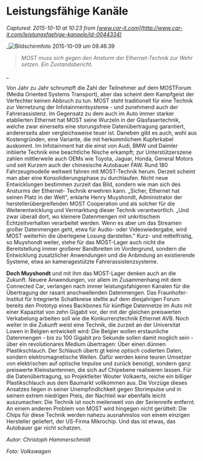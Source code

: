 # Leistungsfähige Kanäle

_Captured: 2015-10-10 at 10:23 from [www.car-it.com](http://www.car-it.com/leistungsfaehige-kanaele/id-0044334)_

_![Bildschirmfoto 2015-10-09 um 09.46.39](http://www.car-it.com/wp-content/uploads/2015/10/Bildschirmfoto-2015-10-09-um-09.46.39.png)

> _MOST muss sich gegen den Ansturm der Ethernet-Technik zur Wehr setzen. Ein Zustandsbericht._

_

Von Jahr zu Jahr schrumpft die Zahl der Teilnehmer auf dem MOSTForum (Media Oriented Systems Transport), aber das scheint dem Kampfgeist der Verfechter keinen Abbruch zu tun. MOST steht traditionell für eine Technik zur Vernetzung der Infotainmentsysteme - und zunehmend auch der Fahrerassistenz. Im Gegensatz zu dem auch im Auto immer starker etablierten Ethernet hat MOST seine Wurzeln in der Glasfasertechnik, welche zwar einerseits eine storungsfreie Datenübertragung garantiert, andererseits aber vergleichsweise teuer ist. Daneben gibt es auch, wohl aus Kostengründen, eine Variante, die mit herkommlichem Kupferkabel auskommt. Im Infotainment hat die einst von Audi, BMW und Daimler initiierte Technik eine beachtliche Nische erkampft; zur Unterstützerszene zahlen mittlerweile auch OEMs wie Toyota, Jaguar, Honda, General Motors und seit Kurzem auch der chinesische Autobauer FAW. Rund 180 Fahrzeugmodelle weltweit fahren mit MOST-Technik herum. Derzeit scheint man aber eine Konsolidierungsphase zu durchlaufen. Nicht neue Entwicklungen bestimmen zurzeit das Bild, sondern wie man sich des Ansturms der Ethernet- Technik erwehren kann. „Sicher, Ethernet hat seinen Platz in der Welt", erklarte Henry Muyshondt, Administrator der herstellerübergreifenden MOST Cooperation und als solcher für die Weiterentwicklung und Vermarktung dieser Technik verantwortlich. „Und zwar überall dort, wo kleinere Datenmengen mit unkritischem Echtzeitverhalten verarbeitet werden. Wenn es aber um das Streamen großer Datenmengen geht, etwa für Audio- oder Videowiedergabe, wird MOST weiterhin die überlegene Losung darstellen." Kurz- und mittelfristig, so Muyshondt weiter, stehe für das MOST-Lager auch nicht die Bereitstellung immer großerer Bandbreiten im Vordergrund, sondern die Entwicklung zusatzlicher Anwendungen und die Anbindung an existierende Systeme, etwa an kameragestützte Fahrerassistenzsysteme.

**Doch Muyshondt** und mit ihm das MOST-Lager denken auch an die Zukunft. Neuere Anwendungen, vor allem im Zusammenhang mit dem Connected Car, verlangen nach immer leistungsfahigeren Kanalen für die Übertragung der rasant anschwellenden Datenmengen. Das Fraunhofer-Institut für Integrierte Schaltkreise stellte auf dem diesjahrigen Forum bereits den Prototyp eines Backbones für künftige Datennetze im Auto mit einer Kapazitat von zehn Gigabit vor, der mit der gleichen preiswerten Verkabelung arbeiten soll wie die Konkurrenztechnik Ethernet AVB. Noch weiter in die Zukunft weist eine Technik, die zurzeit an der Universitat Lowen in Belgien entwickelt wird: Die Belgier wollen erstaunliche Datenmengen - bis zu 100 Gigabit pro Sekunde sollen damit moglich sein - über ein revolutionares Medium übertragen: Über einen dünnen Plastikschlauch. Der Schlauch übertr.gt keine optisch codierten Daten, sondern elektromagnetische Wellen. Dafür werden keine teuren Umsetzer von elektrischen auf optische Impulse und zurück benotigt, sondern ganz preiswerte Kleinstantennen, die sich auf Chipebene realisieren lassen. Für die Datenübertragung, so Projektleiter Wouter Volkaerts, reiche ein billiger Plastikschlauch aus dem Baumarkt vollkommen aus. Die Vorzüge dieses Ansatzes liegen in seiner Unempfindlichkeit gegen Storimpulse und in seinem extrem niedrigen Preis, der Nachteil war ebenfalls leicht auszumachen: Die Technik ist noch meilenweit von der Serienreife entfernt. An einem anderen Problem von MOST wird hingegen nicht gerüttelt: Die Chips für diese Technik werden nahezu ausnahmslos von einem einzigen Hersteller geliefert, der US-Firma Mikrochip. Und das ist etwas, das Autobauer gar nicht schatzen.

_Autor: Christoph Hammerschmidt_

_Foto: Volkswagen_
